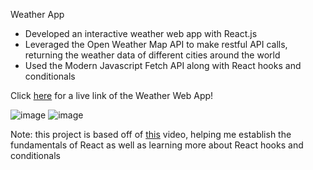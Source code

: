 Weather App

- Developed an interactive weather web app with React.js
- Leveraged the Open Weather Map API to make restful API calls, returning the weather data of different cities around the world
- Used the Modern Javascript Fetch API along with React hooks and conditionals


Click [here](https://weatherdisplay.netlify.app/) for a live link of the Weather Web App!

![image](https://user-images.githubusercontent.com/66896340/118180402-56360780-b3eb-11eb-9817-1dc5660f68db.png)
![image](https://user-images.githubusercontent.com/66896340/118180588-8f6e7780-b3eb-11eb-80cd-fdf203c41ca2.png)

Note: this project is based off of [this](https://youtu.be/GuA0_Z1llYU) video, helping me establish the fundamentals of React as well as learning more about React hooks and conditionals
